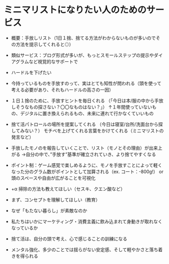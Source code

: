 # ミニマリストになりたい人のためのサービス
- 概要：手放しリスト（1日１捨、捨てる方法がわからないものが多いのでその方法を提示してくれると◎）
- 類似サービス：ブログ形式が多いが、もっとスモールステップの提示やダイアグラムなど視覚的なサポートで
- ハードルを下げたい
- 今持っているものを手放すのって、実はとても知性が問われる（頭を使って考える必要があり、それもハードルの高さの一因）
- １日１捨のために、手放すヒントを毎日くれる
	（「今日は本/服の中から手放しそうなもの探さない？〇〇なものはない？」）
	↑１年間使っていないもの、デジタルに置き換えられるもの、未来に連れて行かなくていいもの
- 捨て活パトロールの場所を提案してくれる
	（今日は寝室/台所/洗面台から探してみない？）
	モチベを上げてくれる言葉をかけてくれる（ミニマリストの発言など）
- 手放したモノのを報告していくことで、リスト（モノとその理由）が出来上がる
	→自分の中で、”手放す”基準が確立されていき、より捨てやすくなる
- ポイント制：ゲーム感覚で楽しめるように、モノを手放すことによって軽くなった分のグラム数がポイントとして加算される（ex. コート：-800g!） or 頭のスペースや自由が広がることを可視化
	
- +α 掃除の方法も教えてほしい（セスキ、クエン酸など）

- まず、コンセプトを理解してほしい（教育）
- なぜ「もたない暮らし」が素敵なのか
-	私たちはいかにマーケティング・消費主義に飲み込まれて身動きが取れなくなっているか
-	捨て活は、自分の頭で考え、心で感じることの訓練になる
-	メンタル強化、多少のことでは揺らがない安定感、そして軽やかさと落ち着きを得られる
